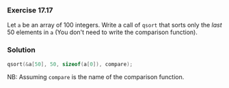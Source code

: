 ### Exercise 17.17

Let `a` be an array of 100 integers. Write a call of `qsort` that sorts only the
*last* 50 elements in `a` (You don't need to write the comparison function).

### Solution

```c
qsort(&a[50], 50, sizeof(a[0]), compare);
```

NB: Assuming `compare` is the name of the comparison function.
